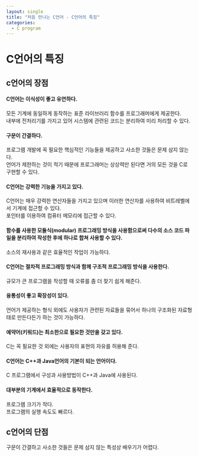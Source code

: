 ```yaml
---
layout: single
title: "처음 만나는 C언어 - C언어의 특징"
categories:
  - C program
---
```


# C언어의 특징
## c언어의 장점
#### C언어는 이식성이 좋고 유연하다.
모든 기계에 동일하게 동작하는 표준 라이브러리 함수를 프로그래머에게 제공한다. <br>
내부에 전처리기를 가지고 있어 시스템에 관련된 코드는 분리하여 미리 처리할 수 있다. <br>
#### 구문이 간결하다.
프로그램 개발에 꼭 필요한 핵심적인 기능들을 제공하고 사소한 것들은 문제 삼지 않는다. <br>
언어가 제한하는 것이 적기 때문에 프로그래머는 상상력만 된다면 거의 모든 것을 C로 구현할 수 있다. <br>
#### C언어는 강력한 기능을 가지고 있다.
C언어는 매우 강력한 연산자들을 가지고 있으며 이러한 연산자를 사용하여 비트레벨에서 기계에 접근할 수 있다. <br>
포인터를 이용하여 컴퓨터 메모리에 접근할 수 있다. <br>
#### 함수를 사용한 모듈식(modular) 프로그래밍 방식을 사용함으로써 다수의 소스 코드 파일을 분리하여 작성한 후에 하나로 합쳐 사용할 수 있다.
소스의 재사용과 같은 효율적인 작업이 가능하다. <br>
#### C언어는 절차적 프로그래밍 방식과 함께 구조적 프로그래밍 방식을 사용한다. 
규모가 큰 프로그램을 작성할 때 오류를 좀 더 찾기 쉽게 해준다. <br>
#### 융통성이 좋고 확장성이 있다. 
언어가 제공하는 형식 외에도 사용자가 관련된 자료들을 묶어서 하나의 구조화된 자료형태로 만든다든가 하는 것이 가능하다. <br>
#### 예약어(키워드)는 최소한으로 필요한 것만을 갖고 있다. 
C는 꼭 필요한 것 외에는 사용자의 표현의 자유를 허용해 준다. <br>
#### C언어는 C++과 Java언어의 기본이 되는 언어이다.
C 프로그램에서 구성과 사용방법이 C++과 Java에 사용된다. <br>
#### 대부분의 기계에서 효율적으로 동작한다. 
프로그램 크기가 작다. <br>
프로그램의 실행 속도도 빠르다. <br>
## c언어의 단점
구문이 간결하고 사소한 것들은 문제 삼지 않는 특성상 배우기가 어렵다. <br>
